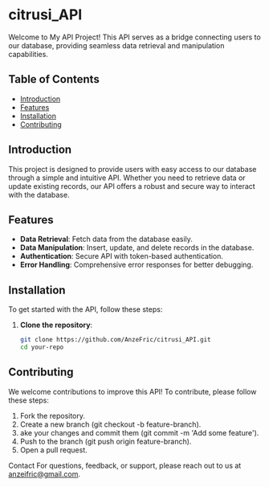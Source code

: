# citrusi_API

Welcome to My API Project! This API serves as a bridge connecting users to our database, providing seamless data retrieval and manipulation capabilities.

## Table of Contents

- [Introduction](#introduction)
- [Features](#features)
- [Installation](#installation)
- [Contributing](#contributing)

## Introduction

This project is designed to provide users with easy access to our database through a simple and intuitive API. Whether you need to retrieve data or update existing records, our API offers a robust and secure way to interact with the database.

## Features

- **Data Retrieval**: Fetch data from the database easily.
- **Data Manipulation**: Insert, update, and delete records in the database.
- **Authentication**: Secure API with token-based authentication.
- **Error Handling**: Comprehensive error responses for better debugging.

## Installation

To get started with the API, follow these steps:

1. **Clone the repository**:
   ```bash
   git clone https://github.com/AnzeFric/citrusi_API.git
   cd your-repo

## Contributing

We welcome contributions to improve this API! To contribute, please follow these steps:

1. Fork the repository.
2. Create a new branch (git checkout -b feature-branch).
3. ake your changes and commit them (git commit -m 'Add some feature').
4. Push to the branch (git push origin feature-branch).
5. Open a pull request.

Contact
For questions, feedback, or support, please reach out to us at anzeifric@gmail.com.
